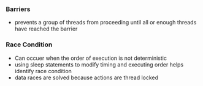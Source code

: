 ### Barriers
  - prevents a group of threads from proceeding until all or enough threads have reached the barrier

### Race Condition

- Can occuer when the order of execution is not deterministic
- using sleep statements to modify timing and executing order helps identify race condition
- data races are solved because actions are thread locked
